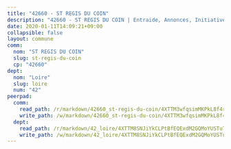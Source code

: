```yaml
---
title: "42660 - ST REGIS DU COIN"
description: "42660 - ST REGIS DU COIN | Entraide, Annonces, Initiatives"
date: 2020-01-11T14:09:21+09:00
collapsible: false
layout: commune
comm:
  nom: "ST REGIS DU COIN"
  slug: st-regis-du-coin
  cp: "42660"
dept:
  nom: "Loire"
  slug: loire
  num: "42"
peerpad:
  comm:
    read_path: /r/markdown/42660_st-regis-du-coin/4XTTM3wfqsimMKPkL8f4ruFgfDFqkyBuCUaXA32JoyEbaKq51
    write_path: /w/markdown/42660_st-regis-du-coin/4XTTM3wfqsimMKPkL8f4ruFgfDFqkyBuCUaXA32JoyEbaKq51-K3TgUkfNNVaTnGHhrU3hgDyp62kqo1dvfASjH7rTarjr67grwYFeAr4xTxSwWqgodXQxtCChDZbZuCzCdeDkjipn6fD19KyTyqaH1bq7Z37MBoVJRdmLbrtqrXh8i52kX7EJFMwV
  dept:
    read_path: /r/markdown/42_loire/4XTTM8SNJiYkCLPtBfEQExdM2GQMoYUSTuTytLrQfQVaaYJeW
    write_path: /w/markdown/42_loire/4XTTM8SNJiYkCLPtBfEQExdM2GQMoYUSTuTytLrQfQVaaYJeW-K3TgUi5YJecchkttgL3M6Pu99u8hH2akRrHDb4XXZXATCvGiyzrNbe23fQbzNYiKWDR2re6vQN4Gxv5BQ2dayjGg1AqxtpHRtgi6cm74UeqjVtXM2ZJFa6mvBKTRc4s3X6tJYycN
---
```


